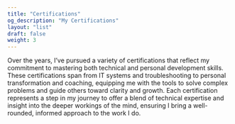 ```yaml
---
title: "Certifications"
og_description: "My Certifications"
layout: "list"
draft: false
weight: 3
---
```

Over the years, I’ve pursued a variety of certifications that reflect my commitment to mastering both technical and personal development skills. These certifications span from IT systems and troubleshooting to personal transformation and coaching, equipping me with the tools to solve complex problems and guide others toward clarity and growth. Each certification represents a step in my journey to offer a blend of technical expertise and insight into the deeper workings of the mind, ensuring I bring a well-rounded, informed approach to the work I do.